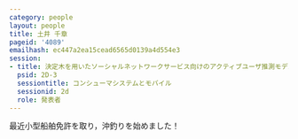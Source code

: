 ```yaml
---
category: people
layout: people
title: 土井 千章
pageid: '4089'
emailhash: ec447a2ea15cead6565d0139a4d554e3
session:
- title: 決定木を用いたソーシャルネットワークサービス向けのアクティブユーザ推測モデルの提案
  psid: 2D-3
  sessiontitle: コンシューマシステムとモバイル
  sessionid: 2d
  role: 発表者
---
```

最近小型船舶免許を取り，沖釣りを始めました！